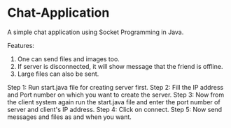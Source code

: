 # Chat-Application

A simple chat application using Socket Programming in Java.

Features:
  1. One can send files and images too.
  2. If server is disconnected, it will show message that the friend is offline.
  3. Large files can also be sent.

Step 1: Run start.java file for creating server first.
Step 2: Fill the IP address and Port number on which you want to create the server.
Step 3: Now from the client system again run the start.java file and enter the port number of             server and client's IP address.
Step 4: Click on connect.
Step 5: Now send messages and files as and when you want.

